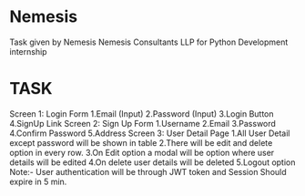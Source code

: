 # Nemesis
Task given by Nemesis Nemesis Consultants LLP for Python Development internship

# TASK

 Screen 1: Login Form
1.Email (Input)
2.Password (Input)
3.Login Button
4.SignUp Link
Screen 2: Sign Up Form
1.Username
2.Email
3.Password
4.Confirm Password
5.Address
Screen 3: User Detail Page
1.All User Detail except password will be shown in table
2.There will be edit and delete option in every row.
3.On Edit option a modal will be option where user details will be edited
4.On delete user details will be deleted
5.Logout option
Note:- User authentication will be through JWT token and Session Should expire in 5 min.
